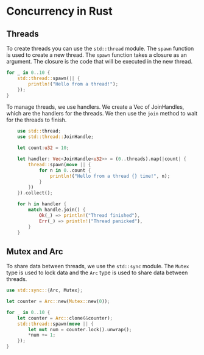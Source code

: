 # Concurrency in Rust

## Threads

To create threads you can use the `std::thread` module. The `spawn` function is used to create a new thread. The `spawn` function takes a closure as an argument. The closure is the code that will be executed in the new thread.

```rust
for _ in 0..10 {
    std::thread::spawn(|| {
        println!("Hello from a thread!");
    });
}
```

To manage threads, we use handlers. We create a Vec of JoinHandles, which are the handlers for the threads. We then use the `join` method to wait for the threads to finish.

```rust
    use std::thread;
    use std::thread::JoinHandle;

    let count:u32 = 10;

    let handler: Vec<JoinHandle<u32>> = (0..threads).map(|count| {
        thread::spawn(move || {
            for n in 0..count {
                println!("Hello from a thread {} time!", n);
            }
        })
    }).collect();

    for h in handler {
        match handle.join() {
            Ok(_) => println!("Thread finished"),
            Err(_) => println!("Thread panicked"),
        }
    }
```

## Mutex and Arc

To share data between threads, we use the `std::sync` module. The `Mutex` type is used to lock data and the `Arc` type is used to share data between threads.

```rust
use std::sync::{Arc, Mutex};

let counter = Arc::new(Mutex::new(0));

for _ in 0..10 {
    let counter = Arc::clone(&counter);
    std::thread::spawn(move || {
        let mut num = counter.lock().unwrap();
        *num += 1;
    });
}
```

